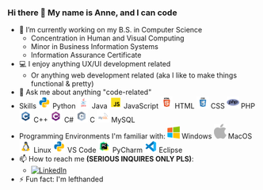 ### Hi there 👋 My name is Anne, and I can code

- 🔭 I’m currently working on my B.S. in Computer Science
  - Concentration in Human and Visual Computing
  - Minor in Business Information Systems
  - Information Assurance Certificate
- 💻 I enjoy anything UX/UI development related
  - Or anything web development related (aka I like to make things functional & pretty)
- 💬 Ask me about anything "code-related"
- Skills
  <img src="https://github.com/AnneH20/AnneH20/blob/main/Images/python.svg" width="25"> Python
  <img src="https://github.com/AnneH20/AnneH20/blob/main/Images/java.svg" width="25"> Java
  <img src="https://github.com/AnneH20/AnneH20/blob/main/Images/javascript.svg" width="25"> JavaScript
  <img src="https://github.com/AnneH20/AnneH20/blob/main/Images/html.svg" width="25"> HTML
  <img src="https://github.com/AnneH20/AnneH20/blob/main/Images/css.svg" width="25"> CSS
  <img src="https://github.com/AnneH20/AnneH20/blob/main/Images/php.png" width="25"> PHP
  <img src="https://github.com/AnneH20/AnneH20/blob/main/Images/c%2B%2B.svg" width="25"> C++
  <img src="https://github.com/AnneH20/AnneH20/blob/main/Images/c%23.svg" width="25"> C#
  <img src="https://github.com/AnneH20/AnneH20/blob/main/Images/c.svg" width="25"> C
  <img src="https://github.com/AnneH20/AnneH20/blob/main/Images/mysql.svg" width="25"> MySQL
- Programming Environments I'm familiar with:
  <img src="https://github.com/AnneH20/AnneH20/blob/main/Images/windows.png" width="25"> Windows
  <img src="https://github.com/AnneH20/AnneH20/blob/main/Images/apple.png" width="25"> MacOS
  <img src="https://github.com/AnneH20/AnneH20/blob/main/Images/linux.png" width="25"> Linux
  <img src="https://github.com/AnneH20/AnneH20/blob/main/Images/python.svg" width="25"> VS Code
  <img src="https://github.com/AnneH20/AnneH20/blob/main/Images/pycharm.svg" width="25"> PyCharm
  <img src="https://github.com/AnneH20/AnneH20/blob/main/Images/vscode.svg" width="25"> Eclipse
- 📫 How to reach me **(SERIOUS INQUIRES ONLY PLS)**:
    * <a href="https://www.linkedin.com/in/anne-h-501b9b260/"> <img scr="https://github.com/AnneH20/AnneH20/blob/main/Images/linkedin.svg" width="25" alt="LinkedIn" /> </a>
- ⚡ Fun fact: I'm lefthanded

